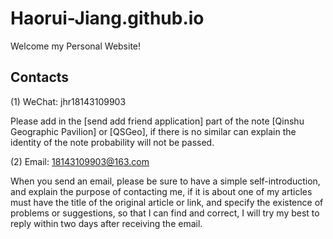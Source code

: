 # Haorui-Jiang.github.io

Welcome my Personal Website!

## Contacts

(1) WeChat: jhr18143109903

Please add in the [send add friend application] part of the note [Qinshu Geographic Pavilion] or [QSGeo], if there is no similar can explain the identity of the note probability will not be passed.

(2) Email: 18143109903@163.com

When you send an email, please be sure to have a simple self-introduction, and explain the purpose of contacting me, if it is about one of my articles must have the title of the original article or link, and specify the existence of problems or suggestions, so that I can find and correct, I will try my best to reply within two days after receiving the email.

